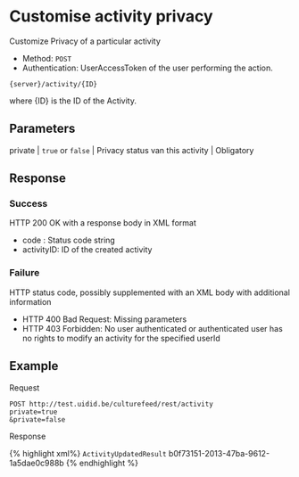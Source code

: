 ---
---

# Customise activity privacy

Customize Privacy of a particular activity

* Method: `POST`
* Authentication: UserAccessToken of the user performing the action.

```
{server}/activity/{ID}
```

where {ID} is the ID of the Activity.

## Parameters

private | `true` or `false` |	Privacy status van this activity |	Obligatory

## Response

### Success

HTTP 200 OK with a response body in XML format
* code : Status code string
* activityID: ID of the created activity

### Failure

HTTP status code, possibly supplemented with an XML body with additional information

* HTTP 400 Bad Request: Missing parameters
* HTTP 403 Forbidden: No user authenticated or authenticated user has no rights to modify an activity for the specified userId

## Example

Request

```
POST http://test.uidid.be/culturefeed/rest/activity
private=true
&private=false
```

Response

{% highlight xml%}
	<?xml version="1.0" encoding="UTF-8" standalone="yes"?>
	<response xmlns:rdf="http://www.w3.org/1999/02/22-rdf-syntax-ns" xmlns:foaf="http://xmlns.com/foaf/0.1/" xmlns:geo="http://www.w3.org/2003/01/geo/wgs84_pos#">
	<code>ActivityUpdatedResult</code>
	<activityId>b0f73151-2013-47ba-9612-1a5dae0c988b</activityId>
	</response>
{% endhighlight %}
